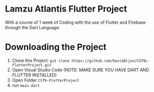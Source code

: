 # Lamzu Atlantis Flutter Project

With a course of 1 week of Coding with the use of Flutter and Firebase through the Dart Language.

# Downloading the Project

1) Clone this Project: ```git clone https://github.com/DavidAljun/CST9L-FlutterProject.git```
2) Open Visual Studio Code (NOTE: MAKE SURE YOU HAVE DART AND FLUTTER INSTALLED)
3) Open Folder ```CST9-FlutterProject```
4) run ```main.dart```

